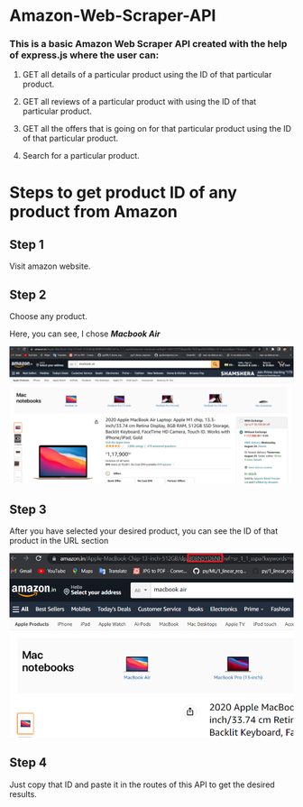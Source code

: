 # Amazon-Web-Scraper-API

### This is a basic Amazon Web Scraper API created with the help of express.js where the user can:

01) GET all details of a particular product using the ID of that particular product.

02) GET all reviews of a particular product with using the ID of that particular product.

03) GET all the offers that is going on for that particular product using the ID of that particular product.

04) Search for a particular product.


# Steps to get product ID of any product from Amazon

## Step 1

Visit amazon website.

## Step 2

Choose any product.

Here, you can see, I chose ***Macbook Air***

![Alt text](./sample_product.png "Title")

## Step 3

After you have selected your desired product, you can see the ID of that product in the URL section

![Alt text](./get_product_id.png "Title")


## Step 4

Just copy that ID and paste it in the routes of this API to get the desired results.